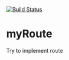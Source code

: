 [![Build Status](https://travis-ci.com/ttnppedr/myRoute.svg?branch=master)](https://travis-ci.com/ttnppedr/myRoute)

# myRoute
Try to implement route
